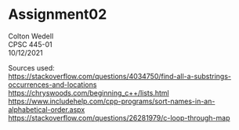 # Assignment02

Colton Wedell\
CPSC 445-01\
10/12/2021

Sources used:\
https://stackoverflow.com/questions/4034750/find-all-a-substrings-occurrences-and-locations \
https://chryswoods.com/beginning_c++/lists.html \
https://www.includehelp.com/cpp-programs/sort-names-in-an-alphabetical-order.aspx \
https://stackoverflow.com/questions/26281979/c-loop-through-map
